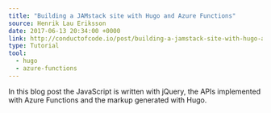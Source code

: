 ```yaml
---
title: "Building a JAMstack site with Hugo and Azure Functions"
source: Henrik Lau Eriksson
date: 2017-06-13 20:34:00 +0000
link: http://conductofcode.io/post/building-a-jamstack-site-with-hugo-and-azure-functions/
type: Tutorial
tool:
  - hugo
  - azure-functions
---
```

In this blog post the JavaScript is written with jQuery, the APIs implemented with Azure Functions and the markup generated with Hugo.





